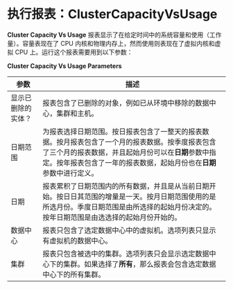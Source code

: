 # 执行报表：ClusterCapacityVsUsage

**Cluster Capacity Vs Usage** 报表显示了在给定时间中的系统容量和使用（工作量）。容量表现在了 CPU 内核和物理内存上，然而使用则表现在了虚拟内核和虚拟 CPU 上。运行这个报表需要用到以下参数：

**Cluster Capacity Vs Usage Parameters**

| 参数 | 描述 |
| ---- | ---- |
| 显示已删除的实体？ | 报表包含了已删除的对象，例如已从环境中移除的数据中心，集群和主机。 |
| 日期范围 | 为报表选择日期范围。按日报表包含了一整天的报表数据。按月报表包含了一个月的报表数据。按季度报表包含了三个月的报表数据，并且起始月份可以在**日期**参数中指定。按年报表包含了一年的报表数据，起始月份也在**日期**参数中进行定义。 |
| 日期 | 报表累积了日期范围内的所有数据，并且是从当前日期开始。按日日其范围的增量是一天。按月日期范围使用的是所选月份。季度日期范围是由所选择的起始月份决定的。按年日期范围是由选选择的起始月份开始的。 |
| 数据中心 | 报表只包含了选定数据中心中的虚拟机。选项列表只显示有虚拟机的数据中心。 |
| 集群 | 报表只包含被选中的集群。选项列表只会显示选定数据中心下的集群。如果选择了**所有**，那么报表会包含选定数据中心下的所有集群。 |
